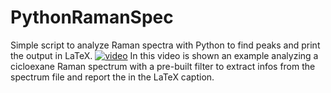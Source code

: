 PythonRamanSpec
===============

Simple script to analyze Raman spectra with Python to find peaks and print the output in LaTeX. 
[![ video](http://img.youtube.com/vi/ffxzzj47Op4/0.jpg)](https://www.youtube.com/watch?v=ffxzzj47Op4)
In this video is shown an example analyzing a cicloexane Raman spectrum with a pre-built filter to extract infos from the spectrum file and report the in the LaTeX caption. 


